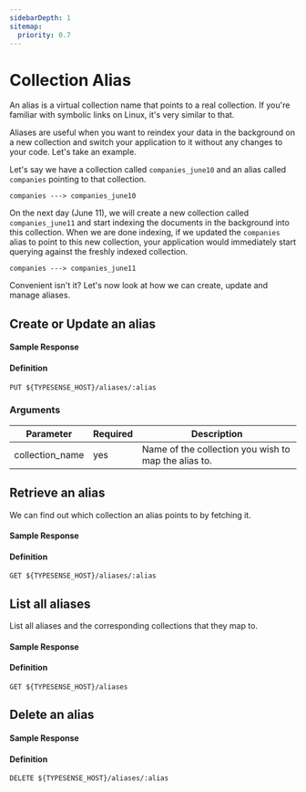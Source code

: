 ```yaml
---
sidebarDepth: 1
sitemap:
  priority: 0.7
---
```


# Collection Alias
An alias is a virtual collection name that points to a real collection. If you're familiar with symbolic links on Linux, it's very similar to that.

Aliases are useful when you want to reindex your data in the background on a new collection and switch your application to it without any changes to your code. Let's take an example.

Let's say we have a collection called `companies_june10` and an alias called `companies` pointing to that collection.

`companies ---> companies_june10`

On the next day (June 11), we will create a new collection called `companies_june11` and start indexing the documents in the background into this collection. When we are done indexing, if we updated the `companies` alias to point to this new collection, your application would immediately start querying against the freshly indexed collection.

`companies ---> companies_june11`

Convenient isn't it? Let's now look at how we can create, update and manage aliases.

## Create or Update an alias

<Tabs :tabs="['JavaScript','PHP','Python','Ruby','Dart','Java','Swift','Shell']">
  <template v-slot:JavaScript>

```js
aliased_collection = {
  'collection_name': 'companies_june11'
}

// Creates/updates an alias called `companies` to the `companies_june11` collection
client.aliases().upsert('companies', aliased_collection)
```

  </template>

  <template v-slot:PHP>

```php
$aliasedCollection = [
  'collection_name' => 'companies_june11'
]

# Creates/updates an alias called `companies` to the `companies_june11` collection
$client->aliases->upsert('companies', $aliasedCollection)
```

  </template>
  <template v-slot:Python>

```py
aliased_collection = {
  'collection_name': 'companies_june11'
}

# Creates/updates an alias called `companies` to the `companies_june11` collection
client.aliases.upsert('companies', aliased_collection)
```

  </template>
  <template v-slot:Ruby>

```rb
aliased_collection = {
  'collection_name' => 'companies_june11'
}

# Creates/updates an alias called `companies` to the `companies_june11` collection
client.aliases.upsert('companies', aliased_collection)
```

  </template>
  <template v-slot:Dart>

```dart
final aliasedCollection = {
  'collection_name': 'companies_june11'
};

// Creates/updates an alias called `companies` to the `companies_june11` collection
await client.aliases.upsert('companies', aliased_collection);
```

  </template>
  <template v-slot:Java>

```java
CollectionAliasSchema collectionAlias = new CollectionAliasSchema();
collectionAlias.collectionName("companies_june11");

client.aliases().upsert("companies", collectionAlias);
```

  </template>
  <template v-slot:Swift>

```swift
let collection = CollectionAliasSchema(collectionName: "companies_june11")

// Creates/updates an alias called `companies` to the `companies_june11` collection
let (collectionAlias, response) = try await client.aliases().upsert(name: "companies", collection: collection)
```

  </template>
  <template v-slot:Shell>

```bash
curl "http://localhost:8108/aliases/companies" -X PUT \
    -H "Content-Type: application/json" \
    -H "X-TYPESENSE-API-KEY: ${TYPESENSE_API_KEY}" -d '{
        "collection_name": "companies_june11"
    }'
```

  </template>
</Tabs>

#### Sample Response

<Tabs :tabs="['JSON']">
  <template v-slot:JSON>

```json
{
  "name": "companies",
  "collection_name": "companies_june11",
}
```

  </template>
</Tabs>

#### Definition
`PUT ${TYPESENSE_HOST}/aliases/:alias`

### Arguments
| Parameter      | Required    |Description                                            |
| -------------- | ----------- |-------------------------------------------------------| 
|collection_name	|yes	|Name of the collection you wish to map the alias to.|

## Retrieve an alias
We can find out which collection an alias points to by fetching it.

<Tabs :tabs="['JavaScript','PHP','Python','Ruby','Dart','Java','Swift','Shell']">
  <template v-slot:JavaScript>

```js
client.aliases('companies').retrieve()
```

  </template>

  <template v-slot:PHP>

```php
$client->aliases['companies']->retrieve()
```

  </template>
  <template v-slot:Python>

```py
client.aliases['companies'].retrieve()
```

  </template>
  <template v-slot:Ruby>

```rb
client.aliases['companies'].retrieve
```

  </template>
  <template v-slot:Dart>

```dart
await client.alias('companies').retrieve();
```

  </template>
  <template v-slot:Java>

```java
CollectionAliasSchema collectionAlias = client.aliases("companies").retrieve();
```

  </template>
  <template v-slot:Swift>

```swift
let (collectionAlias, response) = try await client.aliases().retrieve(name: "companies")
```

  </template>
  <template v-slot:Shell>

```bash
curl -H "X-TYPESENSE-API-KEY: ${TYPESENSE_API_KEY}" \
    "http://localhost:8108/aliases/companies"

```

  </template>
</Tabs>

#### Sample Response

<Tabs :tabs="['JSON']">
  <template v-slot:JSON>

```json
{
  "name": "companies",
  "collection_name": "companies_june11",
}
```

  </template>
</Tabs>

#### Definition
`GET ${TYPESENSE_HOST}/aliases/:alias`

## List all aliases
List all aliases and the corresponding collections that they map to.

<Tabs :tabs="['JavaScript','PHP','Python','Ruby','Dart','Java','Swift','Shell']">
  <template v-slot:JavaScript>

```js
client.aliases().retrieve()
```

  </template>

  <template v-slot:PHP>

```php
$client->aliases->retrieve()
```

  </template>
  <template v-slot:Python>

```py
client.aliases.retrieve()
```

  </template>
  <template v-slot:Ruby>

```rb
client.aliases.retrieve
```

  </template>
  <template v-slot:Dart>

```dart
await client.aliases.retrieve();
```

  </template>
  <template v-slot:Java>

```java
CollectionAliasesResponse collectionAliasesResponse = client.aliases().retrieve();
```

  </template>
  <template v-slot:Swift>

```swift
let (collectionAliases, response) = try await client.aliases().retrieve()
```

  </template>
  <template v-slot:Shell>

```bash
curl -H "X-TYPESENSE-API-KEY: ${TYPESENSE_API_KEY}" \
     "http://localhost:8108/aliases"
```

  </template>
</Tabs>

#### Sample Response

<Tabs :tabs="['JSON']">
  <template v-slot:JSON>

```json
{
  "aliases": [
    {
      "name": "companies",
      "collection_name": "companies_june11"
    },
    {
      "name": "employees",
      "collection_name": "employees_june11"
    }
  ]
}
```

  </template>
</Tabs>

#### Definition
`GET ${TYPESENSE_HOST}/aliases`

## Delete an alias

<Tabs :tabs="['JavaScript','PHP','Python','Ruby','Dart','Java','Swift','Shell']">
  <template v-slot:JavaScript>

```js
client.aliases('companies').delete()
```

  </template>

  <template v-slot:PHP>

```php
$client->aliases['companies']->delete()
```

  </template>
  <template v-slot:Python>

```py
client.aliases['companies'].delete()
```

  </template>
  <template v-slot:Ruby>

```rb
client.aliases['companies'].delete
```

  </template>
  <template v-slot:Dart>

```dart
await client.alias('companies').delete();
```

  </template>
  <template v-slot:Java>

```java
CollectionAliasSchema collectionAlias = client.aliases("companies").delete();
```

  </template>
  <template v-slot:Swift>

```swift
let (collectionAlias, response) = try await client.aliases().delete(name: "companies")
```

  </template>
  <template v-slot:Shell>

```bash
curl "http://localhost:8108/aliases/companies" -X DELETE
    -H "X-TYPESENSE-API-KEY: ${TYPESENSE_API_KEY}"
```

  </template>
</Tabs>

#### Sample Response

<Tabs :tabs="['JSON']">
  <template v-slot:JSON>

```json
{
  "name": "companies",
  "collection_name": "companies_june11"
}
```

  </template>
</Tabs>

#### Definition
`DELETE ${TYPESENSE_HOST}/aliases/:alias`

